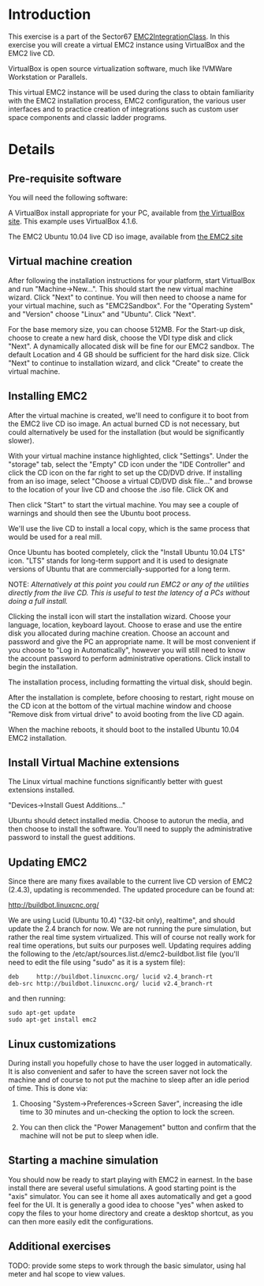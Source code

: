 # Introduction #

This exercise is a part of the Sector67 [EMC2IntegrationClass](EMC2IntegrationClass.md).  In this exercise you will create a virtual EMC2 instance using VirtualBox and the EMC2 live CD.

VirtualBox is open source virtualization software, much like !VMWare Workstation or Parallels.

This virtual EMC2 instance will be used during the class to obtain familiarity with the EMC2 installation process, EMC2 configuration, the various user interfaces and to practice creation of integrations such as custom user space components and classic ladder programs.

# Details #
## Pre-requisite software ##
You will need the following software:

A VirtualBox install appropriate for your PC, available from [the VirtualBox site](https://www.virtualbox.org/wiki/Downloads).  This example uses VirtualBox 4.1.6.

The EMC2 Ubuntu 10.04 live CD iso image, available from [the EMC2 site](http://www.linuxcnc.org/)

## Virtual machine creation ##
After following the installation instructions for your platform, start VirtualBox and run "Machine->New...".  This should start the new virtual machine wizard.  Click "Next" to continue.  You will then need to choose a name for your virtual machine, such as "EMC2Sandbox".  For the "Operating System" and "Version" choose "Linux" and "Ubuntu".  Click "Next".

For the base memory size, you can choose 512MB.  For the Start-up disk, choose to create a new hard disk, choose the VDI type disk and click "Next".  A dynamically allocated disk will be fine for our EMC2 sandbox.  The default Location and 4 GB should be sufficient for the hard disk size.  Click "Next" to continue to installation wizard, and click "Create" to create the virtual machine.

## Installing EMC2 ##
After the virtual machine is created, we'll need to configure it to boot from the EMC2 live CD iso image.  An actual burned CD is not necessary, but could alternatively be used for the installation (but would be significantly slower).

With your virtual machine instance highlighted, click "Settings".  Under the "storage" tab, select the "Empty" CD icon under the "IDE Controller" and click the CD icon on the far right to set up the CD/DVD drive.  If installing from an iso image, select "Choose a virtual CD/DVD disk file..." and browse to the location of your live CD and choose the .iso file.  Click OK and

Then click "Start" to start the virtual machine.  You may see a couple of warnings and should then see the Ubuntu boot process.

We'll use the live CD to install a local copy, which is the same process that would be used for a real mill.

Once Ubuntu has booted completely, click the "Install Ubuntu 10.04 LTS" icon.  "LTS" stands for long-term support and it is used to designate versions of Ubuntu that are commercially-supported for a long term.

NOTE: _Alternatively at this point you could run EMC2 or any of the utilities directly from the live CD.  This is useful to test the latency of a PCs without doing a full install._

Clicking the install icon will start the installation wizard.  Choose your language, location, keyboard layout.  Choose to erase and use the entire disk you allocated during machine creation.  Choose an account and password and give the PC an appropriate name.  It will be most convenient if you choose to "Log in Automatically", however you will still need to know the account password to perform administrative operations.  Click install to begin the installation.

The installation process, including formatting the virtual disk, should begin.

After the installation is complete, before choosing to restart, right mouse on the CD icon at the bottom of the virtual machine window and choose "Remove disk from virtual drive" to avoid booting from the live CD again.

When the machine reboots, it should boot to the installed Ubuntu 10.04 EMC2 installation.

## Install Virtual Machine extensions ##
The Linux virtual machine functions significantly better with guest extensions installed.

"Devices->Install Guest Additions..."

Ubuntu should detect installed media.  Choose to autorun the media, and then choose to install the software.  You'll need to supply the administrative password to install the guest additions.

## Updating EMC2 ##
Since there are many fixes available to the current live CD version of EMC2 (2.4.3), updating is recommended.  The updated procedure can be found at:

http://buildbot.linuxcnc.org/

We are using Lucid (Ubuntu 10.4) "(32-bit only), realtime", and should update the 2.4 branch for now.  We are not running the pure simulation, but rather the real time system virtualized.  This will of course not really work for real time operations, but suits our purposes well.  Updating requires adding the following to the /etc/apt/sources.list.d/emc2-buildbot.list file (you'll need to edit the file using "sudo" as it is a system file):

```
deb     http://buildbot.linuxcnc.org/ lucid v2.4_branch-rt
deb-src http://buildbot.linuxcnc.org/ lucid v2.4_branch-rt
```

and then running:

```
sudo apt-get update
sudo apt-get install emc2
```

## Linux customizations ##
During install you hopefully chose to have the user logged in automatically.  It is also convenient and safer to have the screen saver not lock the machine and of course to not put the machine to sleep after an idle period of time.  This is done via:

1) Choosing "System->Preferences->Screen Saver", increasing the idle time to 30 minutes and un-checking the option to lock the screen.

2) You can then click the "Power Management" button and confirm that the machine will not be put to sleep when idle.

## Starting a machine simulation ##
You should now be ready to start playing with EMC2 in earnest.  In the base install there are several useful simulations.  A good starting point is the "axis" simulator.  You can see it home all axes automatically and get a good feel for the UI.  It is generally a good idea to choose "yes" when asked to copy the files to your home directory and create a desktop shortcut, as you can then more easily edit the configurations.

## Additional exercises ##
TODO: provide some steps to work through the basic simulator, using hal meter and hal scope to view values.